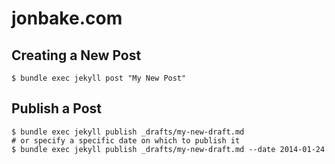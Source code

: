 # jonbake.com

## Creating a New Post

```
$ bundle exec jekyll post "My New Post"
```

## Publish a Post

```
$ bundle exec jekyll publish _drafts/my-new-draft.md
# or specify a specific date on which to publish it
$ bundle exec jekyll publish _drafts/my-new-draft.md --date 2014-01-24
```
